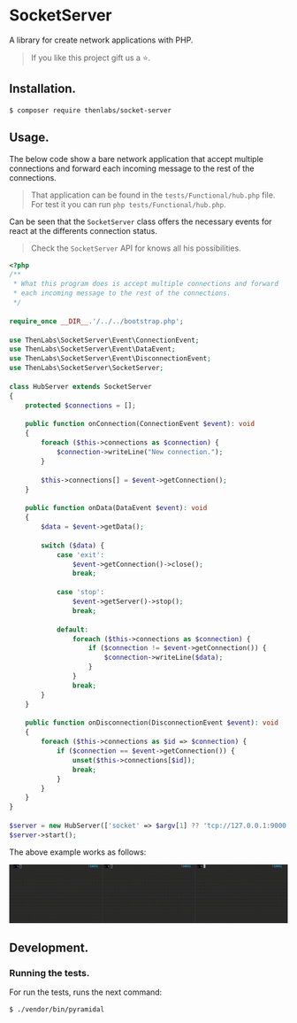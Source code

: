 
# SocketServer

A library for create network applications with PHP.

>If you like this project gift us a ⭐.

## Installation.

    $ composer require thenlabs/socket-server

## Usage.

The below code show a bare network application that accept multiple connections and forward each incoming message to the rest of the connections.

>That application can be found in the `tests/Functional/hub.php` file. For test it you can run `php tests/Functional/hub.php`.

Can be seen that the `SocketServer` class offers the necessary events for react at the differents connection status.

>Check the `SocketServer` API for knows all his possibilities.

```php
<?php
/**
 * What this program does is accept multiple connections and forward
 * each incoming message to the rest of the connections.
 */

require_once __DIR__.'/../../bootstrap.php';

use ThenLabs\SocketServer\Event\ConnectionEvent;
use ThenLabs\SocketServer\Event\DataEvent;
use ThenLabs\SocketServer\Event\DisconnectionEvent;
use ThenLabs\SocketServer\SocketServer;

class HubServer extends SocketServer
{
    protected $connections = [];

    public function onConnection(ConnectionEvent $event): void
    {
        foreach ($this->connections as $connection) {
            $connection->writeLine("New connection.");
        }

        $this->connections[] = $event->getConnection();
    }

    public function onData(DataEvent $event): void
    {
        $data = $event->getData();

        switch ($data) {
            case 'exit':
                $event->getConnection()->close();
                break;

            case 'stop':
                $event->getServer()->stop();
                break;

            default:
                foreach ($this->connections as $connection) {
                    if ($connection != $event->getConnection()) {
                        $connection->writeLine($data);
                    }
                }
                break;
        }
    }

    public function onDisconnection(DisconnectionEvent $event): void
    {
        foreach ($this->connections as $id => $connection) {
            if ($connection == $event->getConnection()) {
                unset($this->connections[$id]);
                break;
            }
        }
    }
}

$server = new HubServer(['socket' => $argv[1] ?? 'tcp://127.0.0.1:9000']);
$server->start();
```

The above example works as follows:

![](demo.gif)

## Development.

### Running the tests.

For run the tests, runs the next command:

    $ ./vendor/bin/pyramidal
